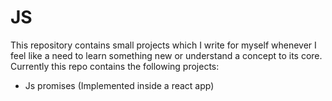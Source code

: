# JS
This repository contains small projects which I write for myself whenever I feel like a need to learn something new or understand a concept to its core.
Currently this repo contains the following projects:

- Js promises (Implemented inside a react app)
